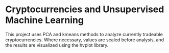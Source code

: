 # Cryptocurrencies and Unsupervised Machine Learning
This project uses PCA and kmeans methods to analyze currently tradeable cryptocurrencies. Where necessary, values are scaled before analysis, and the results are visualized using the hvplot library.

